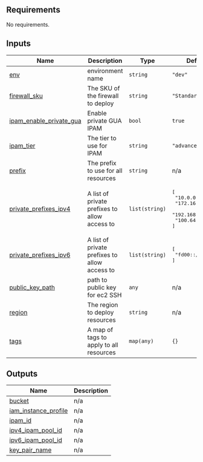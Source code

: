 

<!-- BEGIN_TF_DOCS -->
## Requirements

No requirements.

## Inputs

| Name | Description | Type | Default | Required |
|------|-------------|------|---------|:--------:|
| <a name="input_env"></a> [env](#input\_env) | environment name | `string` | `"dev"` | no |
| <a name="input_firewall_sku"></a> [firewall\_sku](#input\_firewall\_sku) | The SKU of the firewall to deploy | `string` | `"Standard"` | no |
| <a name="input_ipam_enable_private_gua"></a> [ipam\_enable\_private\_gua](#input\_ipam\_enable\_private\_gua) | Enable private GUA IPAM | `bool` | `true` | no |
| <a name="input_ipam_tier"></a> [ipam\_tier](#input\_ipam\_tier) | The tier to use for IPAM | `string` | `"advanced"` | no |
| <a name="input_prefix"></a> [prefix](#input\_prefix) | The prefix to use for all resources | `string` | n/a | yes |
| <a name="input_private_prefixes_ipv4"></a> [private\_prefixes\_ipv4](#input\_private\_prefixes\_ipv4) | A list of private prefixes to allow access to | `list(string)` | <pre>[<br>  "10.0.0.0/8",<br>  "172.16.0.0/12",<br>  "192.168.0.0/16",<br>  "100.64.0.0/10"<br>]</pre> | no |
| <a name="input_private_prefixes_ipv6"></a> [private\_prefixes\_ipv6](#input\_private\_prefixes\_ipv6) | A list of private prefixes to allow access to | `list(string)` | <pre>[<br>  "fd00::/8"<br>]</pre> | no |
| <a name="input_public_key_path"></a> [public\_key\_path](#input\_public\_key\_path) | path to public key for ec2 SSH | `any` | n/a | yes |
| <a name="input_region"></a> [region](#input\_region) | The region to deploy resources | `string` | n/a | yes |
| <a name="input_tags"></a> [tags](#input\_tags) | A map of tags to apply to all resources | `map(any)` | `{}` | no |

## Outputs

| Name | Description |
|------|-------------|
| <a name="output_bucket"></a> [bucket](#output\_bucket) | n/a |
| <a name="output_iam_instance_profile"></a> [iam\_instance\_profile](#output\_iam\_instance\_profile) | n/a |
| <a name="output_ipam_id"></a> [ipam\_id](#output\_ipam\_id) | n/a |
| <a name="output_ipv4_ipam_pool_id"></a> [ipv4\_ipam\_pool\_id](#output\_ipv4\_ipam\_pool\_id) | n/a |
| <a name="output_ipv6_ipam_pool_id"></a> [ipv6\_ipam\_pool\_id](#output\_ipv6\_ipam\_pool\_id) | n/a |
| <a name="output_key_pair_name"></a> [key\_pair\_name](#output\_key\_pair\_name) | n/a |
<!-- END_TF_DOCS -->
